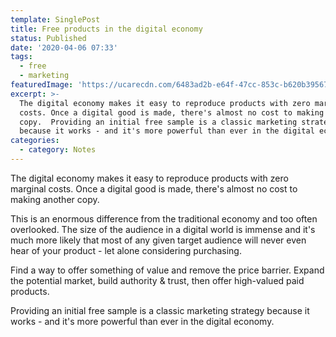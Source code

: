 ```yaml
---
template: SinglePost
title: Free products in the digital economy
status: Published
date: '2020-04-06 07:33'
tags:
  - free
  - marketing
featuredImage: 'https://ucarecdn.com/6483ad2b-e64f-47cc-853c-b620b39567d2/'
excerpt: >-
  The digital economy makes it easy to reproduce products with zero marginal
  costs. Once a digital good is made, there's almost no cost to making another
  copy.  Providing an initial free sample is a classic marketing strategy
  because it works - and it's more powerful than ever in the digital economy.
categories:
  - category: Notes
---
```

The digital economy makes it easy to reproduce products with zero marginal costs. Once a digital good is made, there's almost no cost to making another copy.  

This is an enormous difference from the traditional economy and too often overlooked. The size of the audience in a digital world is immense and it's much more likely that most of any given target audience will never even hear of your product - let alone considering purchasing. 

Find a way to offer something of value and remove the price barrier. Expand the potential market, build authority & trust, then offer high-valued paid products. 

Providing an initial free sample is a classic marketing strategy because it works - and it's more powerful than ever in the digital economy.
